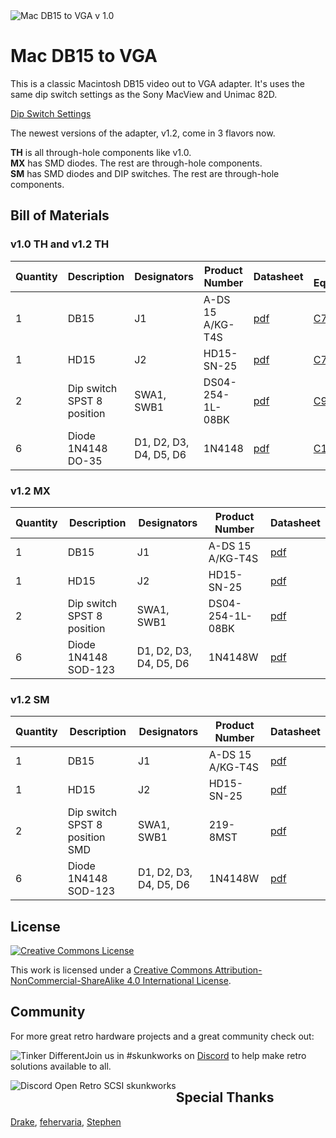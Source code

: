<img src="docs/Mac DB15 to VGA v1.0.png" alt="Mac DB15 to VGA v 1.0" />

# Mac DB15 to VGA

This is a classic Macintosh DB15 video out to VGA adapter. It's uses the same dip switch settings as the Sony MacView and Unimac 82D.

[Dip Switch Settings](docs/manuals)



The newest versions of the adapter, v1.2, come in 3 flavors now. 

**TH** is all through-hole components like v1.0. \
**MX** has SMD diodes. The rest are through-hole components. \
**SM** has SMD diodes and DIP switches. The rest are through-hole components.



## Bill of Materials

### v1.0 TH and v1.2 TH

| Quantity | Description                | Designators            | Product Number   | Datasheet                                                    | LCSC Equivalent |
| :------- | -------------------------- | ---------------------- | ---------------- | ------------------------------------------------------------ | -------------- |
| 1        | DB15                       | J1                     | A-DS 15 A/KG-T4S | [pdf](docs/datasheets/J1_ASS_4888_CO.pdf)                    | [C77837](https://www.lcsc.com/product-detail/_CONNFLY-Elec-_C77837.html) |
| 1        | HD15                       | J2                     | HD15-SN-25       | [pdf](docs/datasheets/J2_hdxx-sn-25-data-sheet.pdf)          | [C75754](https://www.lcsc.com/product-detail/_CONNFLY-Elec-_C75754.html) |
| 2        | Dip switch SPST 8 position | SWA1, SWB1             | DS04-254-1L-08BK | [pdf](docs/datasheets/SWA1_SWB1_ds04-254.pdf)                | [C99413](https://www.lcsc.com/product-detail/_DongGuan-KINGTEK-Industrial-Co-LTD-_C99413.html) |
| 6        | Diode 1N4148 DO-35         | D1, D2, D3, D4, D5, D6 | 1N4148           | [pdf](docs/datasheets/D1_D2_D3_D4_D5_D6_1N914_D-2309448.pdf) | [C14538](https://www.lcsc.com/product-detail/_ST-Semtech-_C14538.html) |

### v1.2 MX

| Quantity | Description                | Designators            | Product Number   | Datasheet                                            |
| :------- | -------------------------- | ---------------------- | ---------------- | ---------------------------------------------------- |
| 1        | DB15                       | J1                     | A-DS 15 A/KG-T4S | [pdf](docs/datasheets/J1_ASS_4888_CO.pdf)            |
| 1        | HD15                       | J2                     | HD15-SN-25       | [pdf](docs/datasheets/J2_hdxx-sn-25-data-sheet.pdf)  |
| 2        | Dip switch SPST 8 position | SWA1, SWB1             | DS04-254-1L-08BK | [pdf](docs/datasheets/SWA1_SWB1_ds04-254.pdf)        |
| 6        | Diode 1N4148 SOD-123       | D1, D2, D3, D4, D5, D6 | 1N4148W          | [pdf](docs/datasheets/D1_D2_D3_D4_D5_D6_1N4148W.pdf) |

### v1.2 SM

| Quantity | Description                    | Designators            | Product Number   | Datasheet                                            |
| :------- | ------------------------------ | ---------------------- | ---------------- | ---------------------------------------------------- |
| 1        | DB15                           | J1                     | A-DS 15 A/KG-T4S | [pdf](docs/datasheets/J1_ASS_4888_CO.pdf)            |
| 1        | HD15                           | J2                     | HD15-SN-25       | [pdf](docs/datasheets/J2_hdxx-sn-25-data-sheet.pdf)  |
| 2        | Dip switch SPST 8 position SMD | SWA1, SWB1             | 219-8MST         | [pdf](docs/datasheets/SWA1_SWB1_219.pdf)             |
| 6        | Diode 1N4148 SOD-123           | D1, D2, D3, D4, D5, D6 | 1N4148W          | [pdf](docs/datasheets/D1_D2_D3_D4_D5_D6_1N4148W.pdf) |



## License

<a rel="license" href="http://creativecommons.org/licenses/by-nc-sa/4.0/"><img alt="Creative Commons License" style="border-width:0" src="https://i.creativecommons.org/l/by-nc-sa/4.0/88x31.png" /></a>

This work is licensed under a <a rel="license" href="http://creativecommons.org/licenses/by-nc-sa/4.0/">Creative Commons Attribution-NonCommercial-ShareAlike 4.0 International License</a>.



## Community

For more great retro hardware projects and a great community check out:

[<img src="docs/tinker_different_sat_rev_600.png" alt="Tinker Different" style="float: left;" />](https://tinkerdifferent.com/)









Join us in #skunkworks on [Discord](https://discord.gg/GKcvtgU7P9) to help make retro solutions available to all.

[<img src="docs/discordbanner.png" alt="Discord Open Retro SCSI skunkworks" style="float: left;" />](https://discord.gg/GKcvtgU7P9)







## Special Thanks

 [Drake](https://tinkerdifferent.com/members/drake.14/), [fehervaria](https://tinkerdifferent.com/members/fehervaria.16/), [Stephen](https://tinkerdifferent.com/members/stephen.12/)

